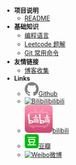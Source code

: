 - **项目说明**
  - [README](/README)
- **基础知识**
  - [编程语言](/languages) 
  - [Leetcode 题解](/leetcode)
  - [Git 常用命令](/git)
- **友情链接**
  - [博客收集](/friends)
- **Links**
  - [![Github](_media/github.svg)Github](https://github.com/abelsu7)
  - [![Bilibili](_media/bilibili.ico ':size=16')bilibili](https://space.bilibili.com/59456951/#/)
  - [![Bilibili](_media/bilibili.png ':size=16')bilibili](https://space.bilibili.com/59456951/#/)
  - [![Douban](_media/douban.svg)豆瓣](https://www.douban.com/people/abelsu7/)
  - [![Weibo](_media/weibo.ico ':size=16')微博](https://weibo.com/abelsu7)